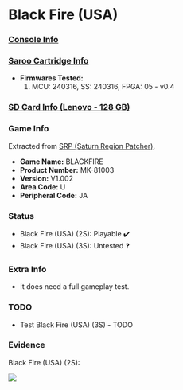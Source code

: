 # Black Fire (USA)

### [Console Info](../../../../../Info/Consoles/VA13/README.md)

### [Saroo Cartridge Info](../../../../../Info/Cartridges/RetroGameParadiseStore/1.32F/README.md)

- <b>Firmwares Tested:</b>
  1. MCU: 240316, SS: 240316, FPGA: 05 - v0.4

### [SD Card Info (Lenovo - 128 GB)](../../../../../Info/SdCards/Lenovo/128GB/fat32/README.md)

### Game Info

Extracted from [SRP (Saturn Region Patcher)](https://segaxtreme.net/resources/saturn-region-patcher.81/download).

- <b>Game Name:</b> BLACKFIRE
- <b>Product Number:</b> MK-81003
- <b>Version:</b> V1.002
- <b>Area Code:</b> U
- <b>Peripheral Code:</b> JA

### Status

- Black Fire (USA) (2S): Playable :heavy_check_mark:
- Black Fire (USA) (3S): Untested :question:

### Extra Info

- It does need a full gameplay test.

### TODO

- Test Black Fire (USA) (3S) - TODO

### Evidence

Black Fire (USA) (2S):

[![](https://img.youtube.com/vi/dwre3WcMEBw/0.jpg)](https://www.youtube.com/watch?v=dwre3WcMEBw)
